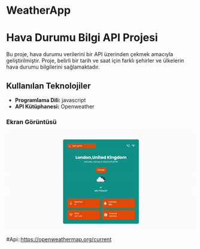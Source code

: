 <h1>WeatherApp</h1>

# Hava Durumu Bilgi API Projesi

Bu proje, hava durumu verilerini bir API üzerinden çekmek amacıyla geliştirilmiştir. Proje, belirli bir tarih ve saat için farklı şehirler ve ülkelerin hava durumu bilgilerini sağlamaktadır.

## Kullanılan Teknolojiler

- **Programlama Dili:** javascript
- **API Kütüphanesi:** Openweather

<h3>Ekran Görüntüsü</h3>

![](weather.gif)

   







#Api::https://openweathermap.org/current


